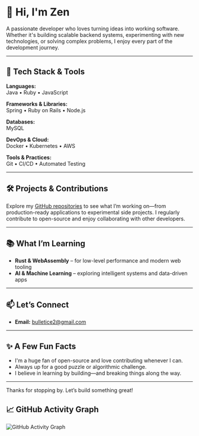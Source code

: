 # 👋 Hi, I'm Zen

A passionate developer who loves turning ideas into working software. Whether it's building scalable backend systems, experimenting with new technologies, or solving complex problems, I enjoy every part of the development journey.

---

## 🚀 Tech Stack & Tools

**Languages:**  
Java • Ruby • JavaScript  

**Frameworks & Libraries:**  
Spring • Ruby on Rails • Node.js  

**Databases:**  
MySQL  

**DevOps & Cloud:**  
Docker • Kubernetes • AWS  

**Tools & Practices:**  
Git • CI/CD • Automated Testing

---

## 🛠️ Projects & Contributions

Explore my [GitHub repositories](https://github.com/zen0logy) to see what I’m working on—from production-ready applications to experimental side projects. I regularly contribute to open-source and enjoy collaborating with other developers.

---

## 📚 What I’m Learning

- **Rust & WebAssembly** – for low-level performance and modern web tooling  
- **AI & Machine Learning** – exploring intelligent systems and data-driven apps

---

## 📫 Let’s Connect

- **Email:** bulletice2@gmail.com  
<!-- - **LinkedIn:** [linkedin.com/in/yourname](https://linkedin.com/in/yourname)  
- **Twitter:** [@yourhandle](https://twitter.com/yourhandle) -->

---

## ✨ A Few Fun Facts

- I'm a huge fan of open-source and love contributing whenever I can.  
- Always up for a good puzzle or algorithmic challenge.  
- I believe in learning by building—and breaking things along the way.

---

Thanks for stopping by. Let’s build something great!

## 📈 GitHub Activity Graph

![GitHub Activity Graph](https://github-activity-graph.vercel.app/graph?username=zen0logy&theme=dracula)

